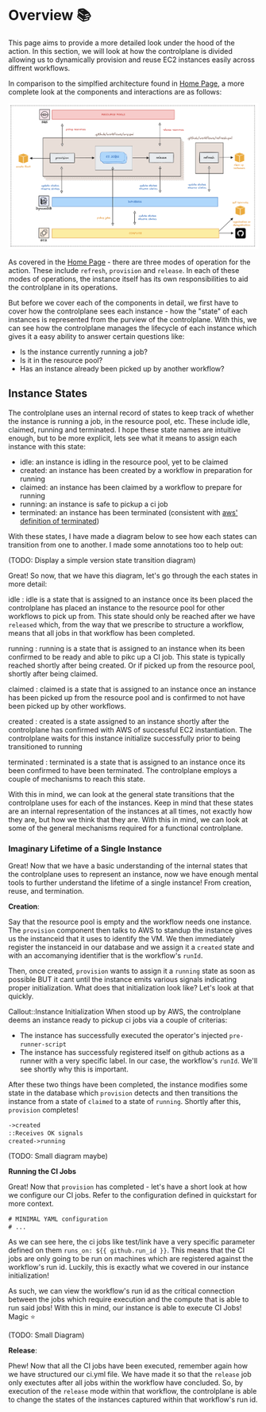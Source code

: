 # Overview :books:

This page aims to provide a more detailed look under the hood of the action. In this section, we will look at how the controlplane is divided allowing us to dynamically provision and reuse EC2 instances easily across diffrent workflows.

In comparison to the simplfied architecture found in [Home Page](../index.md), a more complete look at the components and interactions are as follows:

![Overall Architecture](../assets/overall-architecture.png)

As covered in the [Home Page](../index.md) - there are three modes of operation for the action. These include `refresh`, `provision` and `release`. In each of these modes of operations, the instance itself has its own responsibilities  to aid the controlplane in its operations.

But before we cover each of the components in detail, we first have to cover how the controlplane sees each instance - how the "state" of each instances is represented from the purview of the controlplane. With this, we can see how the controlplane manages the lifecycle of each instance which gives it a easy ability to answer certain questions like:

- Is the instance currently running a job?
- Is it in the resource pool?
- Has an instance already been picked up by another workflow?

## Instance States

The controlplane uses an internal record of states to keep track of whether the instance is running a job, in the resource pool, etc. These include idle, claimed, running and terminated. I hope these state names are intuitive enough, but to be more explicit, lets see what it means to assign each instance with this state:

- idle: an instance is idling in the resource pool, yet to be claimed
- created: an instance has been created by a workflow in preparation for running
- claimed: an instance has been claimed by a workflow to prepare for running
- running: an instance is safe to pickup a ci job
- terminated: an instance has been terminated (consistent with [aws' definition of terminated](https://docs.aws.amazon.com/AWSEC2/latest/UserGuide/terminating-instances.html))

With these states, I have made a diagram below to see how each states can transition from one to another. I made some annotations too to help out:

(TODO: Display a simple version state transition diagram)

Great! So now, that we have this diagram, let's go through the each states in more detail:

idle
:    idle is a state that is assigned to an instance once its been placed the controlplane has placed an instance to the resource pool for other workflows to pick up from. This state should only be reached after we have `released` which, from the way that we prescribe to structure a workflow, means that all jobs in that workflow has been completed.

running
:    running is a state that is assigned to an instance when its been confirmed to be ready and able to pikc up a CI job. This state is typically reached shortly after being created. Or if picked up from the resource pool, shortly after being claimed.

claimed
:    claimed is a state that is assigned to an instance once an instance has been picked up from the resource pool and is confirmed to not have been picked up by other workflows.

created
:    created is a state assigned to an instance shortly after the controlplane has confirmed with AWS of successful EC2 instantiation. The controlplane waits for this instance initialize successfully prior to being transitioned to running

terminated
:    terminated is a state that is assigned to an instance once its been confirmed to have been terminated. The controlplane employs a couple of mechanisms to reach this state.

With this in mind, we can look at the general state transitions that the controlplane uses for each of the instances. Keep in mind that these states are an internal representation of the instances at all times, not exactly how they are, but how we think that they are. With this in mind, we can look at some of the general mechanisms required for a functional controlplane.

### Imaginary Lifetime of a Single Instance

Great! Now that we have a basic understanding of the internal states that the controlplane uses to represent an instance, now we have enough mental tools to further understand the lifetime of a single instance! From creation, reuse, and termination.

**Creation**:

Say that the resource pool is empty and the workflow needs one instance. The `provision` component then talks to AWS to standup the instance gives us the instanceid that it uses to identify the VM. We then immediately register the instanceid in our database and we assign it a `created` state and with an accomanying identifier that is the workflow's `runId`.

Then, once created, `provision` wants to assign it a `running` state as soon as possible BUT it cant until the instance emits various signals indicating proper initialization. What does that initialization look like? Let's look at that quickly.

Callout::Instance Initialization
When stood up by AWS, the controlplane deems an instance ready to pickup ci jobs via a couple of criterias:

- The instance has successfully executed the operator's injected `pre-runner-script`
- The instance has successfuly registered itself on github actions as a runner with a very specific label. In our case, the workflow's `runId`. We'll see shortly why this is important.

After these two things have been completed, the instance modifies some state in the database which `provision` detects and then transitions the instance from a state of `claimed` to a state of `running`. Shortly after this, `provision` completes!

```
->created
::Receives OK signals
created->running
```

(TODO: Small diagram maybe)

**Running the CI Jobs**

Great! Now that `provision` has completed - let's have a short look at how we configure our CI jobs. Refer to the configuration defined in quickstart for more context.

```
# MINIMAL YAML configuration
# ...
```

As we can see here, the ci jobs like test/link have a very specific parameter defined on them `runs_on: ${{ github.run_id }}`. This means that the CI jobs are only going to be run on machines which are registered against the workflow's run id. Luckily, this is exactly what we covered in our instance initialization!

As such, we can view the workflow's run id as the critical connection between the jobs which require execution and the compute that is able to run said jobs! With this in mind, our instance is able to execute CI Jobs! Magic :star:

(TODO: Small Diagram)

**Release**:

Phew! Now that all the CI jobs have been executed, remember again how we have structured our ci.yml file. We have made it so that the `release` job only exectutes after all jobs within the workflow have concluded. So, by execution of the `release` mode within that workflow, the controlplane is able to change the states of the instances captured within that workflow's run id.
